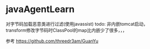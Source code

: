 # javaAgentLearn
对字节码加载恶意类进行过滤(使用javassist)
todo:
非内嵌tomcat启动，transform修改字节码时ClassPool的map比内嵌少了很多，，，

参考
https://github.com/threedr3am/GuanYu